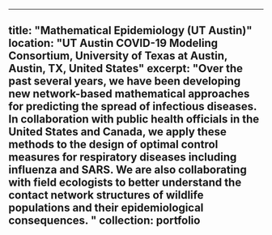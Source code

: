 
---
title: "Mathematical Epidemiology (UT Austin)"
location: "UT Austin COVID-19 Modeling Consortium, University of Texas at Austin, Austin, TX, United States"
excerpt: "Over the past several years, we have been developing new network-based mathematical approaches for predicting the spread of infectious diseases. In collaboration with public health officials in the United States and Canada, we apply these methods to the design of optimal control measures for respiratory diseases including influenza and SARS. We are also collaborating with field ecologists to better understand the contact network structures of wildlife populations and their epidemiological consequences.  "
collection: portfolio
---
